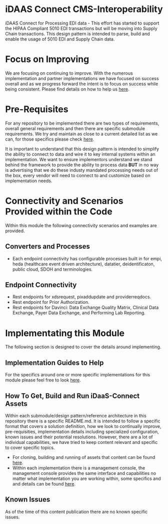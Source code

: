 # iDAAS Connect CMS-Interoperability
iDAAS Connect for Processing EDI data - This effort has started to support the HIPAA Compliant 5010 EDI transactions
but will be moving into Supply Chain transactions. This design pattern is intended to parse, build and enable
the usage of 5010 EDI and Supply Chain data.

# Focus on Improving
We are focusing on continuing to improve. With the numerous implementation and partner implementations we
have focused on success overall and as we progress forward the intent is to focus on success while being consistent.
Please find details on how to help us [here](https://github.com/Project-Herophilus/Project-Herophilus-Assets/blob/main/OngoingEnhancements.md).

# Pre-Requisites
For any repository to be implemented there are two types of requirements, overall general requirements
and then there are specific submodule requirements. We try and maintain as close to a current detailed list
as we can, for those specifics please check [here](https://github.com/Project-Herophilus/Project-Herophilus-Assets/blob/main/PreRequisites.md).

It is important to understand that this design pattern is intended to simplify the ability to connect to data and 
wire it to key internal systems within an implementation. We want to ensure implementors understand
we stand behind the framework to provide the ability to process data <b>BUT</b> in no way is advertising that we do 
these industy mandated processing needs out of the box, every vendor will need to connect to and customize based
on implementation needs.

# Connectivity and Scenarios Provided within the Code
Within this module the following connectivity scenarios and examples are provided.

## Converters and Processes
- Each endpoint connectivity has configurable processes built in for empi, heda (healthcare event
  driven architecture), datatier, deidentificaton, public cloud, SDOH and terminologies.

## Endpoint Connectivity
- Rest endpoints for xdsrequest, pixaddupdate and providerreqdocs.
- Rest endpoint for Prior Authorization.
- Rest endpoints for Davinci: Data Exchange Quality Matrix, Clinical Data Exchange, Payer Data Exchange, and 
Performing Lab Reporting.

# Implementating this Module
The following section is designed to cover the details around implementing.

## Implementation Guides to Help
For the specifics around one or more specific implementations for this module please feel free to look
[here](https://github.com/Project-Herophilus/Project-Herophilus-Assets/blob/main/Platform-Content/ImplementationGuides/intro.md).

## How To Get, Build and Run iDaaS-Connect Assets
Within each submodule/design pattern/reference architecture in this repository there is a specific README.md. It is
intended to follow a specific format that covers a solution definition, how we look to continually improve, pre-requisities,
implementation details including specialized configuration, known issues and their potential resolutions.
However, there are a lot of individual capabilities, we have tried to keep content relevant and specific to
cover specific topics.
- For cloning, building and running of assets that content can be found
  [here](https://github.com/Project-Herophilus/Project-Herophilus-Assets/blob/main/CloningBuildingRunningSolution.md).
- Within each implementation there is a management console, the management console provides the same
  interface and capabilities no matter what implementation you are working within, some specifics and
  and details can be found [here](https://github.com/Project-Herophilus/Project-Herophilus-Assets/blob/main/AdministeringPlatform.md).

## Known Issues
As of the time of this content publication there are no known specific issues.

